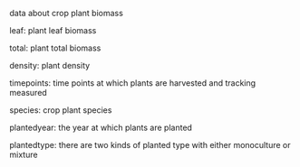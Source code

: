 data about crop plant biomass



leaf: plant leaf biomass

total: plant total biomass

density: plant density

timepoints: time points at which plants are harvested and tracking measured

species: crop plant species

plantedyear: the year at which plants are planted

plantedtype: there are two kinds of planted type with either monoculture or mixture
